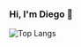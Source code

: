 ### Hi, I'm Diego 👋

![Top Langs](https://github-readme-stats.vercel.app/api/top-langs/?username=dzfrias&hide=css&theme=tokyonight)
